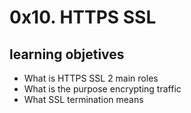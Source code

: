 # 0x10. HTTPS SSL

## learning objetives

- What is HTTPS SSL 2 main roles
- What is the purpose encrypting traffic
- What SSL termination means